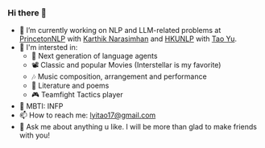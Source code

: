 ### Hi there 👋

- 🔭 I’m currently working on NLP and LLM-related problems at [PrincetonNLP](https://princeton-nlp.github.io/) with [Karthik Narasimhan](https://www.cs.princeton.edu/~karthikn/) and [HKUNLP](https://hkunlp.github.io/) with [Tao Yu](https://taoyds.github.io/).
- 💖 I'm intersted in:
  - 🐬 Next generation of language agents
  - 📽️ Classic and popular Movies (Interstellar is my favorite)
  - 🎶 Music composition, arrangement and performance
  - 📖 Literature and poems
  - 🎮 Teamfight Tactics player
- 🦋 MBTI: INFP
- 📫 How to reach me: lyitao17@gmail.com
- 💬 Ask me about anything u like. I will be more than glad to make friends with you!
<!--
**taogoddd/taogoddd** is a ✨ _special_ ✨ repository because its `README.md` (this file) appears on your GitHub profile.

Here are some ideas to get you started:

- 🌱 I’m currently learning ...
- 👯 I’m looking to collaborate on ...
- 🤔 I’m looking for help with ...
- 💬 Ask me about ...

- 😄 Pronouns: ...
- ⚡ Fun fact: ...
-->
